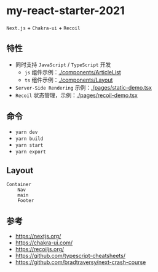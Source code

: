 # my-react-starter-2021

`Next.js` + `Chakra-ui` + `Recoil`

## 特性

- 同时支持 `JavaScript` / `TypeScript` 开发
  - `js` 组件示例：[./components/ArticleList](./components/ArticleList/index.js)
  - `ts` 组件示例：[./components/Layout](./components/Layout/index.tsx)
- `Server-Side Rendering` 示例：[./pages/static-demo.tsx](./pages/static-demo.tsx)
- `Recoil` 状态管理，示例：[./pages/recoil-demo.tsx](./pages/recoil-demo.tsx)

## 命令

- `yarn dev`
- `yarn build`
- `yarn start`
- `yarn export`

## Layout

```
Container
    Nav
    main
    Footer
```

## 参考

- https://nextjs.org/
- https://chakra-ui.com/
- https://recoiljs.org/
- https://github.com/typescript-cheatsheets/
- https://github.com/bradtraversy/next-crash-course

